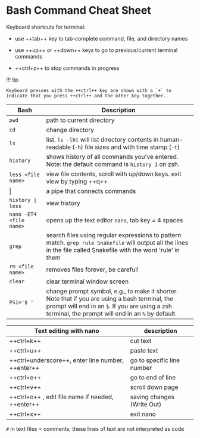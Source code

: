 # Bash Command Cheat Sheet

Keyboard shortcuts for terminal:

- use ++tab++ key to tab-complete command, file, and directory names

- use ++up++ or ++down++ keys to go to previous/current terminal commands

- ++ctrl+z++ to stop commands in progress

!!! tip

    Keyboard presses with the ++ctrl++ key are shown with a `+` to indicate that you press ++ctrl++ and the other key together.

Bash | Description
--- | ---
`pwd` | path to current directory
`cd` | change directory
`ls` | list. `ls -lht` will list directory contents in human-readable (`-h`) file sizes and with time stamp (`-t`)
`history` | shows history of all commands you've entered. Note: the default command is `history 1` on zsh.
`less <file name>` | view file contents, scroll with up/down keys. exit view by typing ++q++
\| | a pipe that connects commands
`history \| less` | view history
`nano -ET4 <file name>` | opens up the text editor `nano`, tab key = 4 spaces
`grep` | search files using regular expressions to pattern match. `grep rule Snakefile` will output all the lines in the file called Snakefile with the word 'rule' in them
`rm <file name>` | removes files forever, be careful!
`clear` | clear terminal window screen
`PS1='$ '` | change prompt symbol, e.g., to make it shorter. Note that if you are using a bash terminal, the prompt will end in an `$`. If you are using a zsh terminal, the prompt will end in an `%` by default.

Text editing with nano | description
--- | ---
++ctrl+k++  | cut text
++ctrl+u++  | paste text
++ctrl+underscore++, enter line number, ++enter++ | go to specific line number
++ctrl+e++  | go to end of line
++ctrl+v++  | scroll down page
++ctrl+o++ , edit file name if needed, ++enter++ | saving changes (Write Out)
++ctrl+x++  | exit nano

`#` in text files = comments; these lines of text are not interpreted as code
